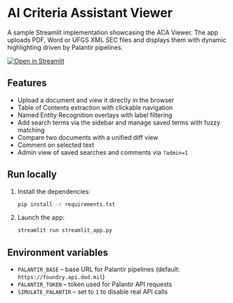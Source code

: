 # AI Criteria Assistant Viewer

A sample Streamlit implementation showcasing the ACA Viewer. The app uploads PDF, Word or UFGS XML SEC files and displays them with dynamic highlighting driven by Palantir pipelines.

[![Open in Streamlit](https://static.streamlit.io/badges/streamlit_badge_black_white.svg)](https://blank-app-template.streamlit.app/)

## Features

- Upload a document and view it directly in the browser
- Table of Contents extraction with clickable navigation
- Named Entity Recognition overlays with label filtering
- Add search terms via the sidebar and manage saved terms with fuzzy matching
- Compare two documents with a unified diff view
- Comment on selected text
- Admin view of saved searches and comments via `?admin=1`

## Run locally

1. Install the dependencies:

   ```bash
   pip install -r requirements.txt
   ```

2. Launch the app:

   ```bash
   streamlit run streamlit_app.py
   ```


## Environment variables

- `PALANTIR_BASE` – base URL for Palantir pipelines (default: `https://foundry.api.dod.mil`)
- `PALANTIR_TOKEN` – token used for Palantir API requests
- `SIMULATE_PALANTIR` – set to `1` to disable real API calls

